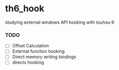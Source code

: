 # th6_hook
studying external windows API hooking with touhou 6

### TODO
- [ ] Offset Calculation
- [ ] External function hooking
- [ ] Direct memory writing bindings
- [ ] directx hooking
